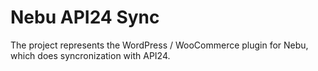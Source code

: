 # Nebu API24 Sync
The project represents the WordPress / WooCommerce plugin for Nebu, which does syncronization with API24.
